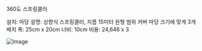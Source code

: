 360도 스프링쿨러

설치: 마당
설명: 상향식 스프링클러, 지름 15미터 원형 범위 커버
마당 크기에 맞게 3개 배치
폭: 25cm x 20cm
너비: 10cm
비용: 24,646  x 3

![Image](https://github.com/users/wldhks1959/projects/3/assets/155502630/9504bb2f-7637-4f9d-8a12-10c546a57860)

